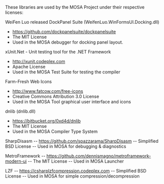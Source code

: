 These libraries are used by the MOSA Project under their respective licenses:

WeiFen Luo released DockPanel Suite (WeifenLuo.WinFormsUI.Docking.dll)
- https://github.com/dockpanelsuite/dockpanelsuite
- The MIT License
- Used in the MOSA debugger for docking panel layout.
	
xUnit.Net - Unit testing tool for the .NET Framework
- http://xunit.codeplex.com
- Apache License
- Used in the MOSA Test Suite for testing the compiler

Farm-Fresh Web Icons
- http://www.fatcow.com/free-icons
- Creative Commons Attribution 3.0 License
- Used in the MOSA Tool graphical user interface and icons

dnlib (dnlib.dll)
- https://bitbucket.org/0xd4d/dnlib
- The MIT License
- Used in the MOSA Compiler Type System

SharpDisasm
-- https://github.com/spazzarama/SharpDisasm
-- Simplified BSD License
-- Used in MOSA for debugging & diagnostics

MetroFramework
-- https://github.com/dennismagno/metroframework-modern-ui
-- The MIT License
-- Used in MOSA Launcher

LZF
-- https://csharplzfcompression.codeplex.com
-- Simplified BSD License
-- Used in MOSA for simple compression/decompression
